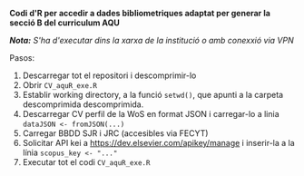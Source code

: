 **Codi d'R per accedir a dades bibliometriques adaptat per generar la secció B del curriculum AQU**

***Nota:*** *S'ha d'executar dins la xarxa de la institució o amb conexxió via VPN*

Pasos:
1. Descarregar tot el repositori i descomprimir-lo
2. Obrir `CV_aquR_exe.R`
3. Establir working directory, a la funció `setwd()`, que apunti a la carpeta descomprimida descomprimida.
4. Descarregar CV perfil de la WoS en format JSON i carregar-lo a linia `dataJSON <- fromJSON(...)`
5. Carregar BBDD SJR i JRC (accesibles via FECYT)
6. Solicitar API kei a https://dev.elsevier.com/apikey/manage i inserir-la a la línia `scopus_key <- "..."`
7. Executar tot el codi `CV_aquR_exe.R`

